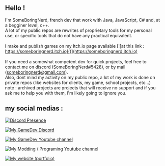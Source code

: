 ## Hello !
I'm SomeBoringNerd, french dev that work with Java, JavaScript, C# and, at a begginer level, c++.<br>
A lot of my public repos are rewrites of proprietary tools for my personal use, or specific tools that do not have any practical equivalent.<br>
<br>
I make and publish games on my Itch.io page available 
[![at this link : https://someboringnerd.itch.io]()](https://someboringnerd.itch.io)<br>
<br>
If you need a somewhat competent dev for quick projects, feel free to contact me on discord (SomeBoringNerd#5428), or by mail (someboringnerd@gmail.com).<br>
Also, dont mind my activity on my public repo, a lot of my work is done on private repos (like websites for clients, my game, school projects, etc...)
<br>
note : archived projects are projects that will receive no support and if you ask me to help you with them, i'm likely going to ignore you.
<br>


## my social medias : 

[![Discord Presence](https://lanyard.cnrad.dev/api/283205890474115072)](https://discord.com/users/283205890474115072)

[![My GameDev Discord]()](https://discord.gg/gtfJY7uKCN)<br>

[![My GameDev Youtube channel]()](https://www.youtube.com/channel/UCoQXdbuo7fGf12BTYCnJ1Eg)<br>

[![My Modding / Programing Youtube channel]()](https://www.youtube.com/channel/UC7eQo-UM_r6p458pCV6rxeA)<br>

[![My website (portfolio)]()](https://someboringnerd.xyz)<br>
